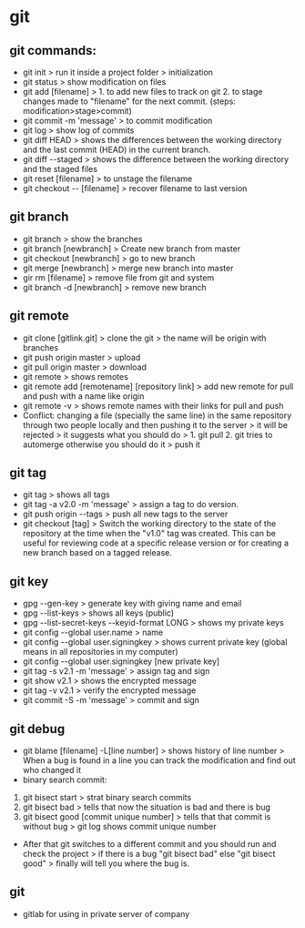 # git
## git commands:
* git init > run it inside a project folder > initialization
* git status > show modification on files
* git add [filename] > 1. to add new files to track on git 2. to stage changes made to "filename" for the next commit. (steps: modification>stage>commit)
* git commit -m 'message' > to commit modification
* git log > show log of commits
* git diff HEAD > shows the differences between the working directory and the last commit (HEAD) in the current branch.
* git diff --staged > shows the difference between the working directory and the staged files
* git reset [filename] > to unstage the filename
* git checkout -- [filename] > recover filename to last version
## git branch
* git branch > show the branches
* git branch [newbranch] >  Create new branch from master
* git checkout [newbranch] > go to new branch
* git merge [newbranch] > merge new branch into master
* gir rm [filename] >  remove file from git and system
* git branch -d [newbranch] > remove new branch
## git remote
* git clone [gitlink.git] > clone the git > the name will be origin with branches
* git push origin master > upload
* git pull origin master > download
* git remote >  shows remotes
* git remote add [remotename] [repository link] > add new remote for pull and push with a name like origin
* git remote -v > shows remote names with their links for pull and push
* Conflict: changing a file (specially the same line) in the same repository through two people locally and then pushing it to the server > it will be rejected > it suggests what you should do > 1. git pull 2. git tries to automerge otherwise you should do it > push it
## git tag
* git tag >  shows all tags
* git tag -a v2.0 -m 'message' > assign a tag to do version. 
* git push origin --tags > push all new tags to the server
* git checkout [tag] > Switch the working directory to the state of the repository at the time when the "v1.0" tag was created. This can be useful for reviewing code at a specific release version or for creating a new branch based on a tagged release.
## git key
* gpg --gen-key > generate key with giving name and email
* gpg --list-keys > shows all keys (public)
* gpg --list-secret-keys --keyid-format LONG > shows my private keys
* git config --global user.name > name
* git config --global user.signingkey > shows current private key (global means in all repositories in my computer)
* git config --global user.signingkey [new private key]
* git tag -s v2.1 -m 'message' > assign tag and sign
* git show v2.1 > shows the encrypted message
* git tag -v v2.1 > verify the encrypted message
* git commit -S -m 'message' >  commit and sign
## git debug
* git blame [filename] -L[line number] > shows history of line number > When a bug is found in a line you can track the modification and find out who changed it
* binary search commit:
1. git bisect start >  strat binary search commits
2. git bisect bad >  tells that now the situation is bad and there is bug
3. git bisect good [commit unique number] > tells that that commit is without bug > git log shows commit unique number
* After that git switches to a different commit and you should run and check the project > if there is a bug "git bisect bad" else "git bisect good" > finally will tell you where the bug is.
## git
* gitlab for using in private server of company
